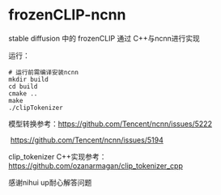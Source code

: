 # frozenCLIP-ncnn



stable diffusion 中的 frozenCLIP 通过 C++与ncnn进行实现



运行：

```shell
# 运行前需编译安装ncnn
mkdir build
cd build
cmake ..
make
./clipTokenizer
```



模型转换参考：https://github.com/Tencent/ncnn/issues/5222

​						   https://github.com/Tencent/ncnn/issues/5194

clip_tokenizer C++实现参考：https://github.com/ozanarmagan/clip_tokenizer_cpp

感谢nihui up耐心解答问题


